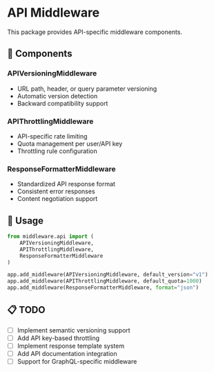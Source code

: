 # API Middleware

This package provides API-specific middleware components.

## 📁 Components

### APIVersioningMiddleware
- URL path, header, or query parameter versioning
- Automatic version detection
- Backward compatibility support

### APIThrottlingMiddleware
- API-specific rate limiting
- Quota management per user/API key
- Throttling rule configuration

### ResponseFormatterMiddleware
- Standardized API response format
- Consistent error responses
- Content negotiation support

## 🔧 Usage

```python
from middleware.api import (
    APIVersioningMiddleware,
    APIThrottlingMiddleware,
    ResponseFormatterMiddleware
)

app.add_middleware(APIVersioningMiddleware, default_version="v1")
app.add_middleware(APIThrottlingMiddleware, default_quota=1000)
app.add_middleware(ResponseFormatterMiddleware, format="json")
```

## 📋 TODO

- [ ] Implement semantic versioning support
- [ ] Add API key-based throttling
- [ ] Implement response template system
- [ ] Add API documentation integration
- [ ] Support for GraphQL-specific middleware